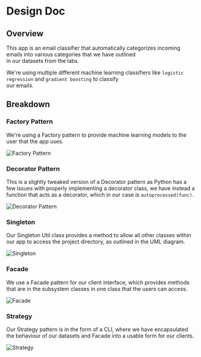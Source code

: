  # Design Doc

## Overview

This app is an email classifier that automatically categorizes incoming emails into various categories that we have outlined  
in our datasets from the labs.

We're using multiple different machine learning classifiers like `logistic regression` and `gradient boosting` to classify  
our emails.

## Breakdown

### Factory Pattern

We're using a Factory pattern to provide machine learning models to the user that the app uses.

![Factory Pattern](./images/Factory_Diagram.png)

### Decorator Pattern

This is a slightly tweaked version of a Decorator pattern as Python has a few issues with properly implementing a decorator
class, we have instead a function that acts as a decorator, which in our case is ``autoprocessed(func)``.

![Decorator Pattern](./images/Decorator_Diagram.png)

### Singleton

Our Singleton Util class provides a method to allow all other classes within our app to access the project directory, as
outlined in the UML diagram.

![Singleton](./images/Singleton.png)

### Facade

We use a Facade pattern for our client interface, which provides methods that are in the subsystem classes in one class that
the users can access.

![Facade](./images/Facade_Diagram.png)

### Strategy

Our Strategy pattern is in the form of a CLI, where we have encapsulated the behaviour of our datasets and Facade into a
usable form for our clients.

![Strategy](./images/Strategy_Diagram.png)

